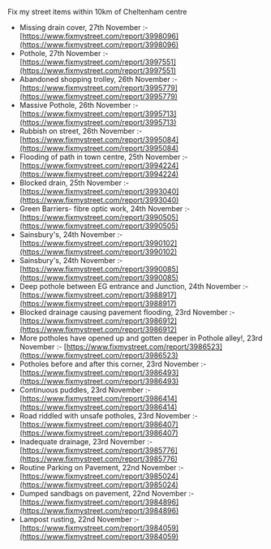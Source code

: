 Fix my street items within 10km of Cheltenham centre

<!-- fix_marker starts -->

- Missing drain cover, 27th November :- [https://www.fixmystreet.com/report/3998096](https://www.fixmystreet.com/report/3998096)
- Pothole, 27th November :- [https://www.fixmystreet.com/report/3997551](https://www.fixmystreet.com/report/3997551)
- Abandoned shopping trolley, 26th November :- [https://www.fixmystreet.com/report/3995779](https://www.fixmystreet.com/report/3995779)
- Massive Pothole, 26th November :- [https://www.fixmystreet.com/report/3995713](https://www.fixmystreet.com/report/3995713)
- Rubbish on street, 26th November :- [https://www.fixmystreet.com/report/3995084](https://www.fixmystreet.com/report/3995084)
- Flooding of path in town centre, 25th November :- [https://www.fixmystreet.com/report/3994224](https://www.fixmystreet.com/report/3994224)
- Blocked drain, 25th November :- [https://www.fixmystreet.com/report/3993040](https://www.fixmystreet.com/report/3993040)
- Green Barriers- fibre optic work, 24th November :- [https://www.fixmystreet.com/report/3990505](https://www.fixmystreet.com/report/3990505)
- Sainsbury's, 24th November :- [https://www.fixmystreet.com/report/3990102](https://www.fixmystreet.com/report/3990102)
- Sainsbury's, 24th November :- [https://www.fixmystreet.com/report/3990085](https://www.fixmystreet.com/report/3990085)
- Deep pothole between EG entrance and Junction, 24th November :- [https://www.fixmystreet.com/report/3988917](https://www.fixmystreet.com/report/3988917)
- Blocked drainage causing pavement flooding, 23rd November :- [https://www.fixmystreet.com/report/3986912](https://www.fixmystreet.com/report/3986912)
- More potholes have opened up and gotten deeper in Pothole alley!, 23rd November :- [https://www.fixmystreet.com/report/3986523](https://www.fixmystreet.com/report/3986523)
- Potholes before and after this corner, 23rd November :- [https://www.fixmystreet.com/report/3986493](https://www.fixmystreet.com/report/3986493)
- Continuous puddles, 23rd November :- [https://www.fixmystreet.com/report/3986414](https://www.fixmystreet.com/report/3986414)
- Road riddled with unsafe potholes, 23rd November :- [https://www.fixmystreet.com/report/3986407](https://www.fixmystreet.com/report/3986407)
- Inadequate drainage, 23rd November :- [https://www.fixmystreet.com/report/3985776](https://www.fixmystreet.com/report/3985776)
- Routine Parking on Pavement, 22nd November :- [https://www.fixmystreet.com/report/3985024](https://www.fixmystreet.com/report/3985024)
- Dumped sandbags on pavement, 22nd November :- [https://www.fixmystreet.com/report/3984896](https://www.fixmystreet.com/report/3984896)
- Lampost rusting, 22nd November :- [https://www.fixmystreet.com/report/3984059](https://www.fixmystreet.com/report/3984059)

<!-- fix_marker ends -->
